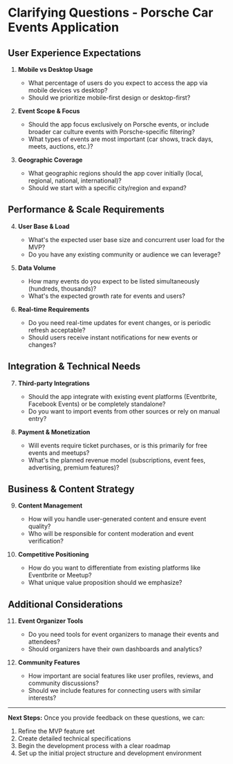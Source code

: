 # Clarifying Questions - Porsche Car Events Application

## User Experience Expectations

1. **Mobile vs Desktop Usage**
   - What percentage of users do you expect to access the app via mobile devices vs desktop?
   - Should we prioritize mobile-first design or desktop-first?

2. **Event Scope & Focus**
   - Should the app focus exclusively on Porsche events, or include broader car culture events with Porsche-specific filtering?
   - What types of events are most important (car shows, track days, meets, auctions, etc.)?

3. **Geographic Coverage**
   - What geographic regions should the app cover initially (local, regional, national, international)?
   - Should we start with a specific city/region and expand?

## Performance & Scale Requirements

4. **User Base & Load**
   - What's the expected user base size and concurrent user load for the MVP?
   - Do you have any existing community or audience we can leverage?

5. **Data Volume**
   - How many events do you expect to be listed simultaneously (hundreds, thousands)?
   - What's the expected growth rate for events and users?

6. **Real-time Requirements**
   - Do you need real-time updates for event changes, or is periodic refresh acceptable?
   - Should users receive instant notifications for new events or changes?

## Integration & Technical Needs

7. **Third-party Integrations**
   - Should the app integrate with existing event platforms (Eventbrite, Facebook Events) or be completely standalone?
   - Do you want to import events from other sources or rely on manual entry?

8. **Payment & Monetization**
   - Will events require ticket purchases, or is this primarily for free events and meetups?
   - What's the planned revenue model (subscriptions, event fees, advertising, premium features)?

## Business & Content Strategy

9. **Content Management**
   - How will you handle user-generated content and ensure event quality?
   - Who will be responsible for content moderation and event verification?

10. **Competitive Positioning**
    - How do you want to differentiate from existing platforms like Eventbrite or Meetup?
    - What unique value proposition should we emphasize?

## Additional Considerations

11. **Event Organizer Tools**
    - Do you need tools for event organizers to manage their events and attendees?
    - Should organizers have their own dashboards and analytics?

12. **Community Features**
    - How important are social features like user profiles, reviews, and community discussions?
    - Should we include features for connecting users with similar interests?

---

**Next Steps:**
Once you provide feedback on these questions, we can:
1. Refine the MVP feature set
2. Create detailed technical specifications
3. Begin the development process with a clear roadmap
4. Set up the initial project structure and development environment 